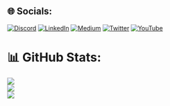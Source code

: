 
## 🌐 Socials:
[![Discord](https://img.shields.io/badge/Discord-%237289DA.svg?logo=discord&logoColor=white)](htttps://discord.gg/MathRoda#1245) [![LinkedIn](https://img.shields.io/badge/LinkedIn-%230077B5.svg?logo=linkedin&logoColor=white)](https://linkedin.com/in/https://www.linkedin.com/in/mathroda/) [![Medium](https://img.shields.io/badge/Medium-12100E?logo=medium&logoColor=white)](https://medium.com/@https://medium.com/@mathroda) [![Twitter](https://img.shields.io/badge/Twitter-%231DA1F2.svg?logo=Twitter&logoColor=white)](https://twitter.com/https://twitter.com/mathroda_codes) [![YouTube](https://img.shields.io/badge/YouTube-%23FF0000.svg?logo=YouTube&logoColor=white)](https://youtube.com/c/https://www.youtube.com/channel/UCPb7sXdmSpwNDjCWAjH0_ww) 

# 📊 GitHub Stats:
![](https://github-readme-stats.vercel.app/api?username=MathRoda&theme=tokyonight&hide_border=true&include_all_commits=false&count_private=false)<br/>
![](https://github-readme-streak-stats.herokuapp.com/?user=MathRoda&theme=tokyonight&hide_border=true)<br/>
![](https://github-readme-stats.vercel.app/api/top-langs/?username=MathRoda&theme=tokyonight&hide_border=true&include_all_commits=false&count_private=false&layout=compact)

